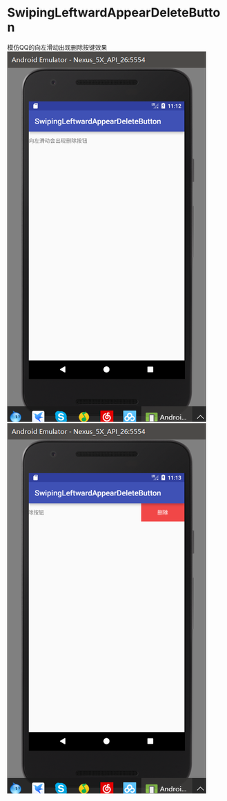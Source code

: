 # SwipingLeftwardAppearDeleteButton
模仿QQ的向左滑动出现删除按键效果
![Image of Yaktocat](https://github.com/ZesenWang/Snapshots/blob/master/1.png)
![Image of Yaktocat](https://github.com/ZesenWang/Snapshots/blob/master/2.png)
